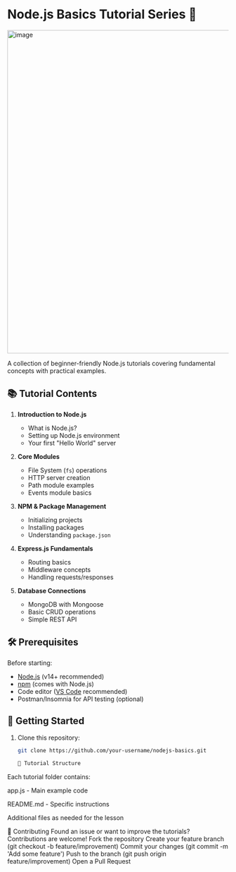 # Node.js Basics Tutorial Series 🚀
<img width="1200" height="735" alt="image" src="https://github.com/user-attachments/assets/2a1fd96e-73de-4271-9e64-513b4c9da617" />



A collection of beginner-friendly Node.js tutorials covering fundamental concepts with practical examples.

## 📚 Tutorial Contents

1. **Introduction to Node.js**
   - What is Node.js?
   - Setting up Node.js environment
   - Your first "Hello World" server

2. **Core Modules**
   - File System (`fs`) operations
   - HTTP server creation
   - Path module examples
   - Events module basics

3. **NPM & Package Management**
   - Initializing projects
   - Installing packages
   - Understanding `package.json`

4. **Express.js Fundamentals**
   - Routing basics
   - Middleware concepts
   - Handling requests/responses

5. **Database Connections**
   - MongoDB with Mongoose
   - Basic CRUD operations
   - Simple REST API

## 🛠️ Prerequisites

Before starting:
- [Node.js](https://nodejs.org/) (v14+ recommended)
- [npm](https://www.npmjs.com/) (comes with Node.js)
- Code editor ([VS Code](https://code.visualstudio.com/) recommended)
- Postman/Insomnia for API testing (optional)

## 🚀 Getting Started

1. Clone this repository:
   ```bash
   git clone https://github.com/your-username/nodejs-basics.git

   📝 Tutorial Structure
Each tutorial folder contains:

app.js - Main example code

README.md - Specific instructions

Additional files as needed for the lesson


🤝 Contributing
Found an issue or want to improve the tutorials? Contributions are welcome!
Fork the repository
Create your feature branch (git checkout -b feature/improvement)
Commit your changes (git commit -m 'Add some feature')
Push to the branch (git push origin feature/improvement)
Open a Pull Request

